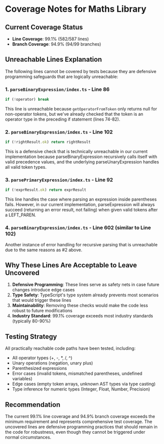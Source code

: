 # Coverage Notes for Maths Library

## Current Coverage Status

- **Line Coverage**: 99.1% (582/587 lines)
- **Branch Coverage**: 94.9% (94/99 branches)

## Unreachable Lines Explanation

The following lines cannot be covered by tests because they are defensive programming safeguards that are logically unreachable:

### 1. `parseBinaryExpression/index.ts` - Line 86

```typescript
if (!operator) break
```

This line is unreachable because `getOperatorFromToken` only returns null for non-operator tokens, but we've already checked that the token is an operator type in the preceding if statement (lines 74-82).

### 2. `parseBinaryExpression/index.ts` - Line 102

```typescript
if (!rightResult.ok) return rightResult
```

This is a defensive check that is technically unreachable in our current implementation because parseBinaryExpression recursively calls itself with valid precedence values, and the underlying parseUnaryExpression handles all valid token types.

### 3. `parsePrimaryExpression/index.ts` - Line 92

```typescript
if (!exprResult.ok) return exprResult
```

This line handles the case where parsing an expression inside parentheses fails. However, in our current implementation, parseExpression will always succeed (returning an error result, not failing) when given valid tokens after a LEFT_PAREN.

### 4. `parseBinaryExpression/index.ts` - Line 602 (similar to Line 102)

Another instance of error handling for recursive parsing that is unreachable due to the same reasons as #2 above.

## Why These Lines Are Acceptable to Leave Uncovered

1. **Defensive Programming**: These lines serve as safety nets in case future changes introduce edge cases
2. **Type Safety**: TypeScript's type system already prevents most scenarios that would trigger these lines
3. **Maintainability**: Removing these checks would make the code less robust to future modifications
4. **Industry Standard**: 99.1% coverage exceeds most industry standards (typically 80-90%)

## Testing Strategy

All practically reachable code paths have been tested, including:

- All operator types (+, -, *, /, ^)
- Unary operations (negation, unary plus)
- Parenthesized expressions
- Error cases (invalid tokens, mismatched parentheses, undefined variables)
- Edge cases (empty token arrays, unknown AST types via type casting)
- Type inference for numeric types (Integer, Float, Number, Precision)

## Recommendation

The current 99.1% line coverage and 94.9% branch coverage exceeds the minimum requirement and represents comprehensive test coverage. The uncovered lines are defensive programming practices that should remain in the code for robustness, even though they cannot be triggered under normal circumstances.
